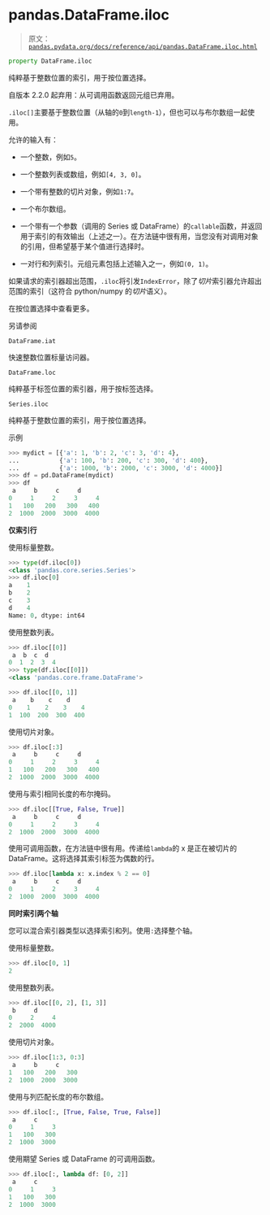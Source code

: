 # pandas.DataFrame.iloc

> 原文：[`pandas.pydata.org/docs/reference/api/pandas.DataFrame.iloc.html`](https://pandas.pydata.org/docs/reference/api/pandas.DataFrame.iloc.html)

```py
property DataFrame.iloc
```

纯粹基于整数位置的索引，用于按位置选择。

自版本 2.2.0 起弃用：从可调用函数返回元组已弃用。

`.iloc[]`主要基于整数位置（从轴的`0`到`length-1`），但也可以与布尔数组一起使用。

允许的输入有：

+   一个整数，例如`5`。

+   一个整数列表或数组，例如`[4, 3, 0]`。

+   一个带有整数的切片对象，例如`1:7`。

+   一个布尔数组。

+   一个带有一个参数（调用的 Series 或 DataFrame）的`callable`函数，并返回用于索引的有效输出（上述之一）。在方法链中很有用，当您没有对调用对象的引用，但希望基于某个值进行选择时。

+   一对行和列索引。元组元素包括上述输入之一，例如`(0, 1)`。

如果请求的索引器超出范围，`.iloc`将引发`IndexError`，除了*切片*索引器允许超出范围的索引（这符合 python/numpy 的*切片*语义）。

在按位置选择中查看更多。

另请参阅

`DataFrame.iat`

快速整数位置标量访问器。

`DataFrame.loc`

纯粹基于标签位置的索引器，用于按标签选择。

`Series.iloc`

纯粹基于整数位置的索引，用于按位置选择。

示例

```py
>>> mydict = [{'a': 1, 'b': 2, 'c': 3, 'd': 4},
...           {'a': 100, 'b': 200, 'c': 300, 'd': 400},
...           {'a': 1000, 'b': 2000, 'c': 3000, 'd': 4000}]
>>> df = pd.DataFrame(mydict)
>>> df
 a     b     c     d
0     1     2     3     4
1   100   200   300   400
2  1000  2000  3000  4000 
```

**仅索引行**

使用标量整数。

```py
>>> type(df.iloc[0])
<class 'pandas.core.series.Series'>
>>> df.iloc[0]
a    1
b    2
c    3
d    4
Name: 0, dtype: int64 
```

使用整数列表。

```py
>>> df.iloc[[0]]
 a  b  c  d
0  1  2  3  4
>>> type(df.iloc[[0]])
<class 'pandas.core.frame.DataFrame'> 
```

```py
>>> df.iloc[[0, 1]]
 a    b    c    d
0    1    2    3    4
1  100  200  300  400 
```

使用切片对象。

```py
>>> df.iloc[:3]
 a     b     c     d
0     1     2     3     4
1   100   200   300   400
2  1000  2000  3000  4000 
```

使用与索引相同长度的布尔掩码。

```py
>>> df.iloc[[True, False, True]]
 a     b     c     d
0     1     2     3     4
2  1000  2000  3000  4000 
```

使用可调用函数，在方法链中很有用。传递给`lambda`的 x 是正在被切片的 DataFrame。这将选择其索引标签为偶数的行。

```py
>>> df.iloc[lambda x: x.index % 2 == 0]
 a     b     c     d
0     1     2     3     4
2  1000  2000  3000  4000 
```

**同时索引两个轴**

您可以混合索引器类型以选择索引和列。使用`:`选择整个轴。

使用标量整数。

```py
>>> df.iloc[0, 1]
2 
```

使用整数列表。

```py
>>> df.iloc[[0, 2], [1, 3]]
 b     d
0     2     4
2  2000  4000 
```

使用切片对象。

```py
>>> df.iloc[1:3, 0:3]
 a     b     c
1   100   200   300
2  1000  2000  3000 
```

使用与列匹配长度的布尔数组。

```py
>>> df.iloc[:, [True, False, True, False]]
 a     c
0     1     3
1   100   300
2  1000  3000 
```

使用期望 Series 或 DataFrame 的可调用函数。

```py
>>> df.iloc[:, lambda df: [0, 2]]
 a     c
0     1     3
1   100   300
2  1000  3000 
```
